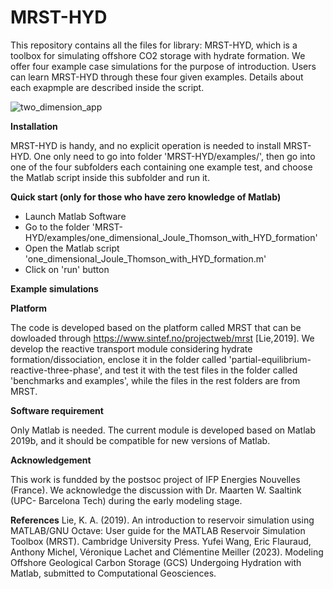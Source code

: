 # MRST-HYD

This repository contains all the files for library: MRST-HYD, which is a toolbox for simulating offshore CO2 storage with hydrate formation. We offer four example case simulations for the purpose of introduction.  Users can learn MRST-HYD through these four given examples. Details about each exapmple are described inside the script.


![two_dimension_app](https://github.com/wangyufei1989/MRST-HYD/assets/97456379/17e76394-a813-421f-846b-ae150e6b0f7f)


**Installation**

MRST-HYD is handy, and no explicit operation is needed to install MRST-HYD. One only need to go into folder 'MRST-HYD/examples/', then go into one of the four subfolders each containing one example test, and choose the Matlab script inside this subfolder and run it.  


**Quick start (only for those who have zero knowledge of Matlab)**

* Launch Matlab Software
* Go to the folder 'MRST-HYD/examples/one_dimensional_Joule_Thomson_with_HYD_formation' 
* Open the Matlab script 'one_dimensional_Joule_Thomson_with_HYD_formation.m'
* Click on 'run' button

**Example simulations**



**Platform**

The code is developed based on the platform called MRST that can be dowloaded through https://www.sintef.no/projectweb/mrst [Lie,2019]. We develop the reactive transport module considering hydrate formation/dissociation,  enclose it in the folder called 'partial-equilibrium-reactive-three-phase', and test it with the test files in the folder called 'benchmarks and examples', while the files in the rest folders are from  MRST.

**Software requirement**

Only Matlab is needed. The current module is developed based on Matlab 2019b, and it should be compatible for new versions of Matlab. 

**Acknowledgement**

This work is fundded by the postsoc project of IFP Energies Nouvelles (France). We acknowledge the discussion with Dr. Maarten W. Saaltink (UPC- Barcelona Tech) during the early modeling stage.

**References**
Lie, K. A. (2019). An introduction to reservoir simulation using MATLAB/GNU Octave: User guide for the MATLAB Reservoir Simulation Toolbox (MRST). Cambridge University Press.
Yufei Wang, Eric Flauraud, Anthony Michel, Véronique Lachet and Clémentine Meiller (2023). Modeling Offshore Geological Carbon Storage (GCS) Undergoing Hydration with Matlab, submitted to Computational Geosciences.
